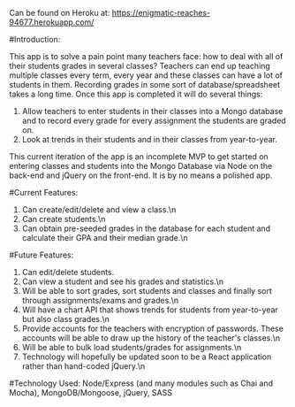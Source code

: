 Can be found on Heroku at: https://enigmatic-reaches-94677.herokuapp.com/

#Introduction:

This app is to solve a pain point many teachers face: how to deal with all of their students grades in several classes? Teachers can end up teaching multiple classes every term, every year and these classes can have a lot of students in them. Recording grades in some sort of database/spreadsheet takes a long time. Once this app is completed it will do several things:
 1. Allow teachers to enter students in their classes into a Mongo database and to record every grade for every assignment the students are graded on.
 2. Look at trends in their students and in their classes from year-to-year.

This current iteration of the app is an incomplete MVP to get started on entering classes and students into the Mongo Database via Node on the back-end and jQuery on the front-end. It is by no means a polished app.

#Current Features:
1. Can create/edit/delete and view a class.\n
2. Can create students.\n
3. Can obtain pre-seeded grades in the database for each student and calculate their GPA and their median grade.\n

#Future Features:
1. Can edit/delete students.
2. Can view a student and see his grades and statistics.\n
3. Will be able to sort grades, sort students and classes and finally sort through assignments/exams and grades.\n
4. Will have a chart API that shows trends for students from year-to-year but also class grades.\n
5. Provide accounts for the teachers with encryption of passwords. These accounts will be able to draw up the history of the teacher's classes.\n
6. Will be able to bulk load students/grades for assignments.\n
7. Technology will hopefully be updated soon to be a React application rather than hand-coded jQuery.\n

#Technology Used: 
Node/Express (and many modules such as Chai and Mocha), MongoDB/Mongoose, jQuery, SASS
